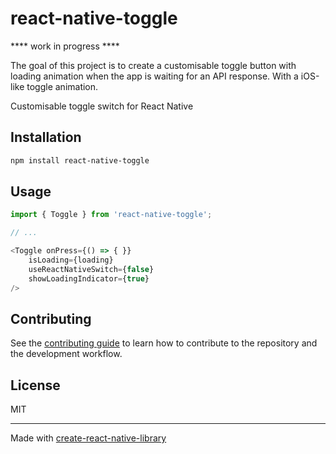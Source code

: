 # react-native-toggle

**** work in progress ****

The goal of this project is to create a customisable toggle button with loading animation when the app is waiting for an API response.  With a iOS-like toggle animation.

Customisable toggle switch for React Native

## Installation

```sh
npm install react-native-toggle
```

## Usage

```js
import { Toggle } from 'react-native-toggle';

// ...

<Toggle onPress={() => { }} 
    isLoading={loading}
    useReactNativeSwitch={false}
    showLoadingIndicator={true}
/>
```

## Contributing

See the [contributing guide](CONTRIBUTING.md) to learn how to contribute to the repository and the development workflow.

## License

MIT

---

Made with [create-react-native-library](https://github.com/callstack/react-native-builder-bob)
